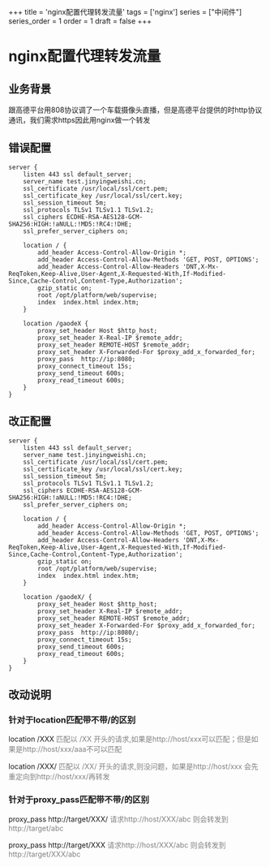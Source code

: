 +++
title = 'nginx配置代理转发流量'
tags = ['nginx']
series = ["中间件"]
series_order = 1
order = 1
draft = false
+++
# nginx配置代理转发流量
## 业务背景
跟高德平台用808协议调了一个车载摄像头直播，但是高德平台提供的时http协议通讯，我们需求https因此用nginx做一个转发


## 错误配置
```properties
server {
    listen 443 ssl default_server;
    server_name test.jinyingweishi.cn;
    ssl_certificate /usr/local/ssl/cert.pem;
    ssl_certificate_key /usr/local/ssl/cert.key;
    ssl_session_timeout 5m;
    ssl_protocols TLSv1 TLSv1.1 TLSv1.2;
    ssl_ciphers ECDHE-RSA-AES128-GCM-SHA256:HIGH:!aNULL:!MD5:!RC4:!DHE;
    ssl_prefer_server_ciphers on;

    location / {
        add_header Access-Control-Allow-Origin *;
        add_header Access-Control-Allow-Methods 'GET, POST, OPTIONS';
        add_header Access-Control-Allow-Headers 'DNT,X-Mx-ReqToken,Keep-Alive,User-Agent,X-Requested-With,If-Modified-Since,Cache-Control,Content-Type,Authorization';
        gzip_static on;
        root /opt/platform/web/supervise;
        index  index.html index.htm;
    }

    location /gaodeX {
        proxy_set_header Host $http_host;
        proxy_set_header X-Real-IP $remote_addr;
        proxy_set_header REMOTE-HOST $remote_addr;
        proxy_set_header X-Forwarded-For $proxy_add_x_forwarded_for;
        proxy_pass  http://ip:8080;
        proxy_connect_timeout 15s;
        proxy_send_timeout 600s;
        proxy_read_timeout 600s;
    }
}
```

## 改正配置
```properties
server {
    listen 443 ssl default_server;
    server_name test.jinyingweishi.cn;
    ssl_certificate /usr/local/ssl/cert.pem;
    ssl_certificate_key /usr/local/ssl/cert.key;
    ssl_session_timeout 5m;
    ssl_protocols TLSv1 TLSv1.1 TLSv1.2;
    ssl_ciphers ECDHE-RSA-AES128-GCM-SHA256:HIGH:!aNULL:!MD5:!RC4:!DHE;
    ssl_prefer_server_ciphers on;

    location / {
        add_header Access-Control-Allow-Origin *;
        add_header Access-Control-Allow-Methods 'GET, POST, OPTIONS';
        add_header Access-Control-Allow-Headers 'DNT,X-Mx-ReqToken,Keep-Alive,User-Agent,X-Requested-With,If-Modified-Since,Cache-Control,Content-Type,Authorization';
        gzip_static on;
        root /opt/platform/web/supervise;
        index  index.html index.htm;
    }

    location /gaodeX/ {
        proxy_set_header Host $http_host;
        proxy_set_header X-Real-IP $remote_addr;
        proxy_set_header REMOTE-HOST $remote_addr;
        proxy_set_header X-Forwarded-For $proxy_add_x_forwarded_for;
        proxy_pass  http://ip:8080/;
        proxy_connect_timeout 15s;
        proxy_send_timeout 600s;
        proxy_read_timeout 600s;
    }
}
```

## 改动说明

### 针对于location匹配带不带/的区别

location /XXX <font color=grey>匹配以 /XX 开头的请求,如果是http://host/xxx可以匹配；但是如果是http://host/xxx/aaa不可以匹配</font>

location /XXX/ <font color=grey>匹配以 /XX/ 开头的请求,则没问题，如果是http://host/xxx 会先重定向到http://host/xxx/再转发</font>

### 针对于proxy_pass匹配带不带/的区别

proxy_pass http://target/XXX/ <font color=grey> 请求http://host/XXX/abc 则会转发到http://target/abc</font> 

proxy_pass http://target/XXX <font color=grey> 请求http://host/XXX/abc 则会转发到http://target/XXX/abc </font>

